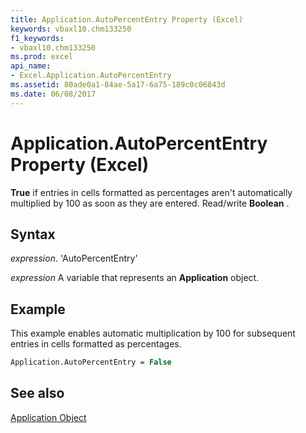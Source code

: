 ```yaml
---
title: Application.AutoPercentEntry Property (Excel)
keywords: vbaxl10.chm133250
f1_keywords:
- vbaxl10.chm133250
ms.prod: excel
api_name:
- Excel.Application.AutoPercentEntry
ms.assetid: 80ade0a1-84ae-5a17-6a75-189c0c06843d
ms.date: 06/08/2017
---
```



# Application.AutoPercentEntry Property (Excel)

 **True** if entries in cells formatted as percentages aren't automatically multiplied by 100 as soon as they are entered. Read/write **Boolean** .


## Syntax

 _expression_. 'AutoPercentEntry'

 _expression_ A variable that represents an **Application** object.


## Example

This example enables automatic multiplication by 100 for subsequent entries in cells formatted as percentages.


```vb
Application.AutoPercentEntry = False
```


## See also


[Application Object](Excel.Application(objec).md)

